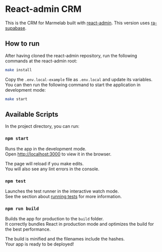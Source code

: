 # React-admin CRM

This is the CRM for Marmelab built with [react-admin](https://github.com/marmelab/react-admin).
This version uses [ra-supabase](https://github.com/marmelab/ra-supabase).

## How to run

After having cloned the react-admin repository, run the following commands at the react-admin root:

```sh
make install
```

Copy the `.env.local-example` file as `.env.local` and update its variables. You can then run the following command to start the application in development mode:

```sh
make start
```

## Available Scripts

In the project directory, you can run:

### `npm start`

Runs the app in the development mode.<br>
Open [http://localhost:3000](http://localhost:3000) to view it in the browser.

The page will reload if you make edits.<br>
You will also see any lint errors in the console.

### `npm test`

Launches the test runner in the interactive watch mode.<br>
See the section about [running tests](#running-tests) for more information.

### `npm run build`

Builds the app for production to the `build` folder.<br>
It correctly bundles React in production mode and optimizes the build for the best performance.

The build is minified and the filenames include the hashes.<br>
Your app is ready to be deployed!
